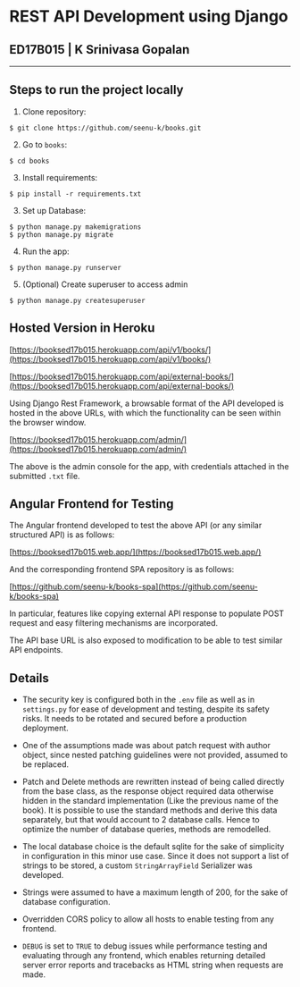 # REST API Development using Django
## ED17B015 | K Srinivasa Gopalan

***   


## Steps to run the project locally   


1. Clone repository:  
  
```console  
$ git clone https://github.com/seenu-k/books.git
```   
  
2. Go to `books`:    
  
```console   
$ cd books   
```
    
3. Install requirements:  
  
```console  
$ pip install -r requirements.txt  
```
  
3. Set up Database:   
   
```console  
$ python manage.py makemigrations   
$ python manage.py migrate   
```
   
4. Run the app:   
  
```console   
$ python manage.py runserver  
```

5. (Optional) Create superuser to access admin

```console
$ python manage.py createsuperuser
```
   

## Hosted Version in Heroku

[https://booksed17b015.herokuapp.com/api/v1/books/](https://booksed17b015.herokuapp.com/api/v1/books/)

[https://booksed17b015.herokuapp.com/api/external-books/](https://booksed17b015.herokuapp.com/api/external-books/)

Using Django Rest Framework, a browsable format of the API developed is hosted in the above URLs, with which the functionality can be seen within the browser window.

[https://booksed17b015.herokuapp.com/admin/](https://booksed17b015.herokuapp.com/admin/)

The above is the admin console for the app, with credentials attached in the submitted `.txt` file.

## Angular Frontend for Testing

The Angular frontend developed to test the above API (or any similar structured API) is as follows:

[https://booksed17b015.web.app/](https://booksed17b015.web.app/)

And the corresponding frontend SPA repository is as follows:

[https://github.com/seenu-k/books-spa](https://github.com/seenu-k/books-spa)

In particular, features like copying external API response to populate POST request and easy filtering mechanisms are incorporated.

The API base URL is also exposed to modification to be able to test similar API endpoints.

## Details

- The security key is configured both in the `.env` file as well as in `settings.py` for ease of development and testing, despite its safety risks. It needs to be rotated and secured before a production deployment.

- One of the assumptions made was about patch request with author object, since nested patching guidelines were not provided, assumed to be replaced.

- Patch and Delete methods are rewritten instead of being called directly from the base class, as the response object required data otherwise hidden in the standard implementation (Like the previous name of the book). It is possible to use the standard methods and derive this data separately, but that would account to 2 database calls. Hence to optimize the number of database queries, methods are remodelled.

- The local database choice is the default sqlite for the sake of simplicity in configuration in this minor use case. Since it does not support a list of strings to be stored, a custom `StringArrayField` Serializer was developed.

- Strings were assumed to have a maximum length of 200, for the sake of database configuration.

- Overridden CORS policy to allow all hosts to enable testing from any frontend.

- `DEBUG` is set to `TRUE` to debug issues while performance testing and evaluating through any frontend, which enables returning detailed server error reports and tracebacks as HTML string when requests are made.